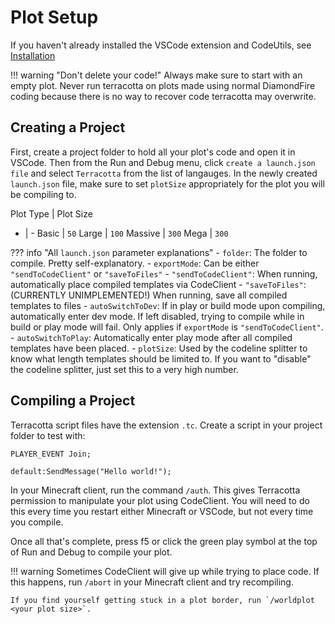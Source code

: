# Plot Setup

If you haven't already installed the VSCode extension and CodeUtils, see [Installation](/getting_started/installation.md)

!!! warning "Don't delete your code!"
    Always make sure to start with an empty plot. Never run terracotta on plots made using normal DiamondFire coding because there is no way to recover code terracotta may overwrite.

## Creating a Project
First, create a project folder to hold all your plot's code and open it in VSCode. Then from the Run and Debug menu, click `create a launch.json file` and select `Terracotta` from the list of langauges. In the newly created `launch.json` file, make sure to set `plotSize` appropriately for the plot you will be compiling to.

Plot Type | Plot Size
- | -
Basic | `50`
Large | `100`
Massive | `300`
Mega | `300`

??? info "All `launch.json` parameter explanations"
    - `folder`: The folder to compile. Pretty self-explanatory.
    - `exportMode`: Can be either `"sendToCodeClient"` or `"saveToFiles"`
        - `"sendToCodeClient"`: When running, automatically place compiled templates via CodeClient
        - `"saveToFiles"`: (CURRENTLY UNIMPLEMENTED!) When running, save all compiled templates to files
    - `autoSwitchToDev`: If in play or build mode upon compiling, automatically enter dev mode. If left disabled, trying to compile while in build or play mode will fail. Only applies if `exportMode` is `"sendToCodeClient"`.
    - `autoSwitchToPlay`: Automatically enter play mode after all compiled templates have been placed.
    - `plotSize`: Used by the codeline splitter to know what length templates should be limited to. If you want to "disable" the codeline splitter, just set this to a very high number.

## Compiling a Project
Terracotta script files have the extension `.tc`. Create a script in your project folder to test with:

``` tc title="test.tc"
PLAYER_EVENT Join;

default:SendMessage("Hello world!");
```

In your Minecraft client, run the command `/auth`. This gives Terracotta permission to manipulate your plot using CodeClient. You will need to do this every time you restart either Minecraft or VSCode, but not every time you compile.

Once all that's complete, press f5 or click the green play symbol at the top of Run and Debug to compile your plot.

!!! warning
    Sometimes CodeClient will give up while trying to place code. If this happens, run `/abort` in your Minecraft client and try recompiling.

    If you find yourself getting stuck in a plot border, run `/worldplot <your plot size>`.


